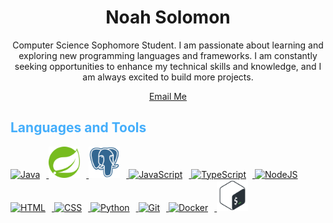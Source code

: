 <h1 align = "center" >Noah Solomon</h1>

<p align = "center">Computer Science Sophomore Student. I am passionate about learning and exploring new programming languages and frameworks. I am constantly seeking opportunities to enhance my technical skills and knowledge, and I am always excited to build more projects.
<br>
<div align="center">
  <a href="mailto:noahsolomon2003@gmail.com">Email Me</a>
</div>
</p>
<h2 style="color: #44AEFB">Languages and Tools</h2>
<a href="https://www.java.com/en/" target="_blank" rel="noreferrer">
      <img  alt="Java" height="50px" style="padding-right:10px;" src="https://cdn.jsdelivr.net/gh/devicons/devicon/icons/java/java-original.svg"/>
  </a>   
  <a href="https://spring.io/" target="_blank" rel="noreferrer">
  <img alt="Spring Framework" height="50px" style="padding-right:10px;" src="https://github.com/devicons/devicon/blob/v2.15.1/icons/spring/spring-original.svg"/>
</a>
<a href="https://www.postgresql.org/about/" target="_blank" rel="noreferrer">
  <img alt="PostgreSQL" height="50px" style="padding-right:10px;" src="https://github.com/devicons/devicon/blob/v2.15.1/icons/postgresql/postgresql-plain.svg"/>
</a>
<a href="https://developer.mozilla.org/en-US/docs/Web/JavaScript" target="_blank" rel="noreferrer">
      <img  alt="JavaScript" height="50px" style="padding-right:10px;" src="https://cdn.jsdelivr.net/gh/devicons/devicon/icons/javascript/javascript-plain.svg"/>
  </a>
  <a href="https://www.typescriptlang.org/" target="_blank" rel="noreferrer">
      <img  alt="TypeScript" height="50px" style="padding-right:10px; ;" src="https://cdn.jsdelivr.net/gh/devicons/devicon/icons/typescript/typescript-plain.svg"/>
  </a>
  <a href="https://nodejs.org/en/" target="_blank" rel="noreferrer">
      <img  alt="NodeJS" height="50px" style="padding-right:10px;" src="https://cdn.jsdelivr.net/gh/devicons/devicon/icons/nodejs/nodejs-original.svg"/>
  </a>
<a href="https://developer.mozilla.org/en-US/docs/Web/HTML" target="_blank" rel="noreferrer">
      <img  alt="HTML" height="50px" style="padding-right:10px;" src="https://cdn.jsdelivr.net/gh/devicons/devicon/icons/html5/html5-original.svg"/>
  </a>
  <a href="https://developer.mozilla.org/en-US/docs/Web/CSS" target="_blank" rel="noreferrer">
      <img  alt="CSS" height="50px" style="padding-right:10px;" src="https://cdn.jsdelivr.net/gh/devicons/devicon/icons/css3/css3-original.svg"/>
  </a> 
  <a href="https://www.python.org/" target="_blank" rel="noreferrer">
      <img  alt="Python" height="50px" style="padding-right:10px;" src="https://cdn.jsdelivr.net/gh/devicons/devicon/icons/python/python-original.svg"/>
  </a>
  <a href="https://git-scm.com/" target="_blank" rel="noreferrer">
      <img  alt="Git" height="50px" style="padding-right:10px;" src="https://cdn.jsdelivr.net/gh/devicons/devicon/icons/git/git-original.svg"/>
  </a>
  <a href="https://www.docker.com/" target="_blank" rel="noreferrer">
      <img  alt="Docker" height="50px" style="padding-right:10px;" src="https://cdn.jsdelivr.net/gh/devicons/devicon/icons/docker/docker-plain-wordmark.svg"/>
  </a>
  <a href="https://www.javatpoint.com/bash-introduction" target="_blank" rel="noreferrer">
  <img alt="Bash" height="50px" style="padding-right:10px;" src="https://github.com/devicons/devicon/blob/v2.15.1/icons/bash/bash-original.svg"/>
</a>
